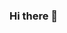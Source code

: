 ### Hi there 👋

<!--
**farlhmd/farlhmd** is a ✨ _special_ ✨ repository because its `README.md` (this file) appears on your GitHub profile.

<img src="https://github-readme-stats.vercel.app/api?username=farlhmd">

[![Top Langs](https://github-readme-stats.vercel.app/api/top-langs/?username=farlhmd&layout=compact)]

[![Top Langs](https://github-readme-stats.vercel.app/api/top-langs/?username=farlhmd)]
